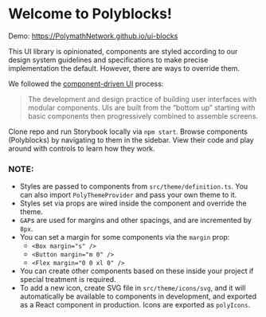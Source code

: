 # Welcome to Polyblocks!

Demo: https://PolymathNetwork.github.io/ui-blocks

This UI library is opinionated, components are styled according to our design system guidelines and specifications to make precise implementation the default. However, there are ways to override them.

We followed the [component-driven UI](https://www.componentdriven.org/#how) process:

> The development and design practice of building user interfaces with modular components. UIs are built from the “bottom up” starting with basic components then progressively combined to assemble screens.

Clone repo and run Storybook locally via `npm start`. Browse components (Polyblocks) by navigating to them in the sidebar. View their code and play around with controls to learn how they work.

### NOTE:

- Styles are passed to components from `src/theme/definition.ts`. You can also import `PolyThemeProvider` and pass your own theme to it.
- Styles set via props are wired inside the component and override the theme.
- `GAP`s are used for margins and other spacings, and are incremented by `8px`.
- You can set a margin for some components via the `margin` prop:
  - `<Box margin="s" />`
  - `<Button margin="m 0" />`
  - `<Flex margin="0 0 xl 0" />`
- You can create other components based on these inside your project if special treatment is required.
- To add a new icon, create SVG file in `src/theme/icons/svg`, and it will automatically be available to components in development, and exported as a React component in production. Icons are exported as `polyIcons`.
